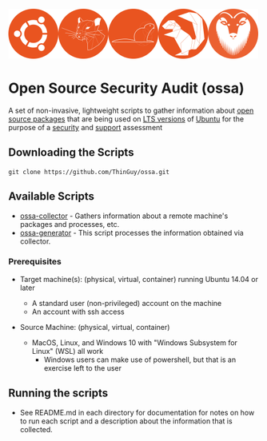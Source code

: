 <img width=100 src="https://raw.githubusercontent.com/ThinGuy/svg/master/Ubuntu_Badge-Circle_Of_Friends.svg?sanitize=true" title="Ubuntu LTS"><img width=100 src="https://raw.githubusercontent.com/ThinGuy/svg/master/Ubuntu_Badge-Focal_Fossa.svg?sanitize=true" title="Ubuntu 20.04 LTS Focal Fossa"><img width=100 src="https://raw.githubusercontent.com/ThinGuy/svg/master/Ubuntu_Badge-Bionic_Beaver.svg?sanitize=true" title="Ubuntu 18.04 LTS Bioic Beaver"><img width=100 src="https://raw.githubusercontent.com/ThinGuy/svg/master/Ubuntu_Badge-Xenial_Xerus.svg?sanitize=true" title="Ubuntu 16.04 LTS Xenial Xerus"><img width=100 src="https://raw.githubusercontent.com/ThinGuy/svg/master/Ubuntu_Badge-Trusty_Tahr.svg?sanitize=true" title="Ubuntu 14.04 LTS Trusty Tahr">

# Open Source Security Audit (ossa)
A set of non-invasive, lightweight scripts to gather information about [open source packages](https://ubuntu.com/about/packages) that are being used on [LTS versions](https://ubuntu.com/about/release-cycle) of [Ubuntu](https://ubuntu.com/about) for the purpose of a [security](https://usn.ubuntu.com/) and [support](https://ubuntu.com/support) assessment

## Downloading the Scripts

```
git clone https://github.com/ThinGuy/ossa.git
```

## Available Scripts

* [ossa-collector](https://github.com/ThinGuy/ossa/tree/master/ossa-collector) - Gathers information about a remote machine's packages and processes, etc. 
* [ossa-generator](https://github.com/ThinGuy/ossa/tree/master/ossa-generator) - This script processes the information obtained via collector.

### Prerequisites

* Target machine(s): (physical, virtual, container) running Ubuntu 14.04 or later
	* A standard user (non-privileged) account on the machine
	* An account with ssh access

* Source Machine: (physical, virtual, container)
	* MacOS, Linux, and Windows 10 with "Windows Subsystem for Linux" (WSL) all work
		* Windows users can make use of powershell, but that is an exercise left to the user


## Running the scripts

* See README.md in each directory for documentation for notes on how to run each script and a description about the information that is collected.

